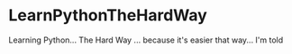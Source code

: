 # LearnPythonTheHardWay
Learning Python... The Hard Way ... because it's easier that way... I'm told

